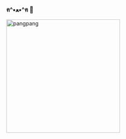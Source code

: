 ### ฅ^•ﻌ•^ฅ 🐾
<img width="300" alt="pangpang" src="https://github.com/user-attachments/assets/243c7f2b-629b-4361-b7fa-a77bd035524e">
